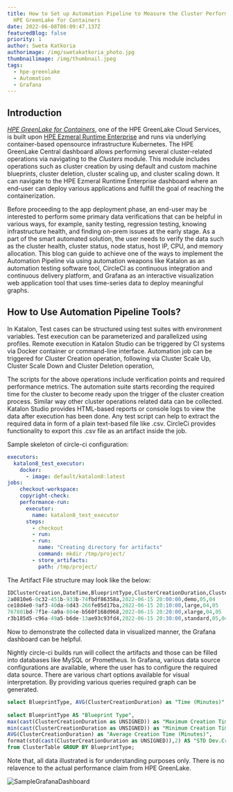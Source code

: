 ```yaml
---
title: How to Set up Automation Pipeline to Measure the Cluster Performance on
  HPE GreenLake for Containers
date: 2022-06-08T06:09:47.137Z
featuredBlog: false
priority: 1
author: Sweta Katkoria
authorimage: /img/swetakatkoria_photo.jpg
thumbnailimage: /img/thumbnail.jpeg
tags:
  - hpe-greenlake
  - Automation
  - Grafana
---
```

## Introduction

*[HPE GreenLake for Containers](https://www.hpe.com/us/en/greenlake/containers.html)*, one of the HPE GreenLake Cloud Services, is built upon [HPE Ezmeral Runtime Enterprise](https://www.hpe.com/us/en/software/ezmeral-runtime.html) and runs via underlying container-based opensource infrastructure Kubernetes. The HPE GreenLake Central dashboard allows performing several cluster-related operations via navigating to the *Clusters* module. This module includes operations such as cluster creation by using default and custom machine blueprints, cluster deletion, cluster scaling up, and cluster scaling down. It can navigate to the HPE Ezmeral Runtime Enterprise dashboard where an end-user can deploy various applications and fulfill the goal of reaching the containerization.

Before proceeding to the app deployment phase, an end-user may be interested to perform some primary data verifications that can be helpful in various ways, for example, sanity testing, regression testing, knowing infrastructure health, and finding on-prem issues at the early stage. As a part of the smart automated solution, the user needs to verify the data such as the cluster health, cluster status, node status, host IP, CPU, and memory allocation. This blog can guide to achieve one of the ways to implement the Automation Pipeline via using automation weapons like Katalon as an automation testing software tool, CircleCI as continuous integration and continuous delivery platform, and Grafana as an interactive visualization web application tool that uses time-series data to deploy meaningful graphs.



## How to Use Automation Pipeline Tools?

In Katalon, Test cases can be structured using test suites with environment variables. Test execution can be parameterized and parallelized using profiles. Remote execution in Katalon Studio can be triggered by CI systems via Docker container or command-line interface. Automation job can be triggered for Cluster Creation operation, following via Cluster Scale Up, Cluster Scale Down and Cluster Deletion operation, 

The scripts for the above operations include verification points and required performance metrics. The automation suite starts recording the required time for the cluster to become ready upon the trigger of the cluster creation process. Similar way other cluster operations related data can be collected. Katalon Studio provides HTML-based reports or console logs to view the data after execution has been done. Any test script can help to extract the required data in form of a plain text-based file like .csv. CircleCi provides functionality to export this .csv file as an artifact inside the job. 

Sample skeleton of circle-ci configuration:

```yaml
executors:
  katalon8_test_executor:
    docker: 
      - image: default/katalon8:latest
jobs:
    checkout-workspace:
    copyright-check:
    performance-run:
      executor:
        name: katalon8_test_executor
      steps:
        - checkout
        - run:
        - run:
          name: "Creating directory for artifacts"
          command: mkdir /tmp/project/
        - store_artifacts:
          path: /tmp/project/
```

The Artifact File structure may look like the below:

```sql
IDClusterCreation,DateTime,BlueprintType,ClusterCreationDuration,ClusterDeletionDuration,ClusterScaleUpDuration,ClusterScaleDownDuration
2a0810e6-0c32-451b-933b-74fbdf86358a,2022-06-15 20:00:00,demo,05,04
ce18d4e0-9af3-40da-8d43-266fe05d17ba,2022-06-15 20:10:00,large,04,05
767801bd-7f1e-4a9a-804e-b560f168d968,2022-06-15 20:20:00,xlarge,04,05
r3b185d5-c96a-49a5-b6de-13ae93c93fd4,2022-06-15 20:30:00,standard,05,04
```

Now to demonstrate the collected data in visualized manner, the Grafana dashboard can be helpful. 

Nightly circle-ci builds run will collect the artifacts and those can be filled into databases like MySQL or Prometheus. In Grafana, various data source configurations are available, where the user has to configure the required data source. There are various chart options available for visual interpretation. By providing various queries required graph can be generated. 

```sql
select BlueprintType, AVG(ClusterCreationDuration) as "Time (Minutes)" from ClusterTable GROUP BY BlueprintType
 
select BlueprintType AS "Blueprint Type",
max(cast(ClusterCreationDuration as UNSIGNED)) as "Maximum Creation Time (Minutes)",
min(cast(ClusterCreationDuration as UNSIGNED)) as "Minimum Creation Time (Minutes)",
AVG(ClusterCreationDuration) as "Average Creation Time (Minutes)",
format(std(cast(ClusterCreationDuration as UNSIGNED)),2) AS "STD Dev.Creation Time(Minutes)"
from ClusterTable GROUP BY BlueprintType;
```

Note that, all data illustrated is for understanding purposes only. There is no relavence to the actual performance claim from HPE GreenLake. 

![SampleGrafanaDashboard](/img/sample-chart.jpg "Sample Grafana Dashboard (Data is for illustrative purpose only. Axis are hidden)")